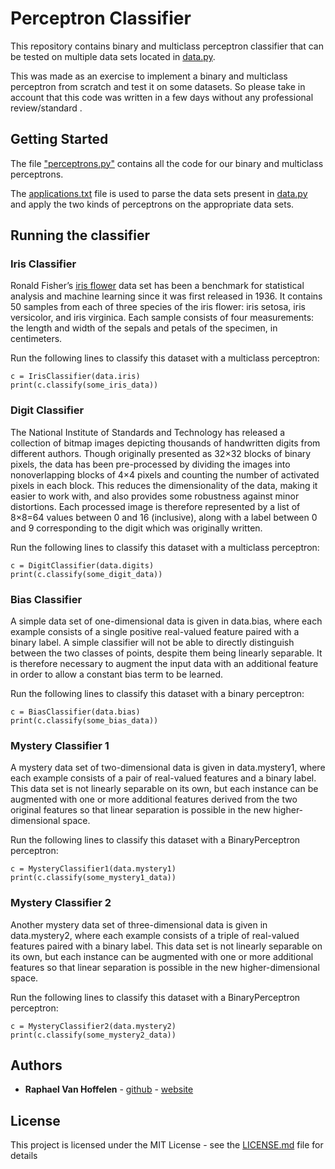 # Perceptron Classifier

This repository contains binary and multiclass perceptron classifier that can be tested on multiple data sets located in [data.py](data.py).

This was made as an exercise to implement a binary and multiclass perceptron from scratch and test it on some datasets. So please take in account that this code was written in a few days without any professional review/standard .

## Getting Started

The file ["perceptrons.py"](perceptrons.py) contains all the code for our binary and multiclass perceptrons.

The [applications.txt](applications.py) file is used to parse the data sets present in [data.py](data.py) and apply the two kinds of perceptrons on the appropriate data sets.

## Running the classifier

### Iris Classifier

Ronald Fisher’s [iris flower](https://en.wikipedia.org/wiki/Iris_flower_data_set) data set has been a benchmark for statistical analysis and machine learning since it was first released in 1936. It contains 50 samples from each of three species of the iris flower: iris setosa, iris versicolor, and iris virginica. Each sample consists of four measurements: the length and width of the sepals and petals of the specimen, in centimeters.

Run the following lines to classify this dataset with a multiclass perceptron:

```[python]
c = IrisClassifier(data.iris)
print(c.classify(some_iris_data))
```

### Digit Classifier

The National Institute of Standards and Technology has released a collection of bitmap images depicting thousands of handwritten digits from different authors. Though originally presented as 32×32 blocks of binary pixels, the data has been pre-processed by dividing the images into nonoverlapping blocks of 4×4 pixels and counting the number of activated pixels in each block. This reduces the dimensionality of the data, making it easier to work with, and also provides some robustness against minor distortions. Each processed image is therefore represented by a list of 8×8=64 values between 0 and 16 (inclusive), along with a label between 0 and 9 corresponding to the digit which was originally written.

Run the following lines to classify this dataset with a multiclass perceptron:

```[python]
c = DigitClassifier(data.digits)
print(c.classify(some_digit_data))
```

### Bias Classifier

A simple data set of one-dimensional data is given in data.bias, where each example consists of a single positive real-valued feature paired with a binary label. A simple classifier will not be able to directly distinguish between the two classes of points, despite them being linearly separable. It is therefore necessary to augment the input data with an additional feature in order to allow a constant bias term to be learned.

Run the following lines to classify this dataset with a  binary perceptron:

```[python]
c = BiasClassifier(data.bias)
print(c.classify(some_bias_data))
```

### Mystery Classifier 1

A mystery data set of two-dimensional data is given in data.mystery1, where each example consists of a pair of real-valued features and a binary label. This data set is not linearly separable on its own, but each instance can be augmented with one or more additional features derived from the two original features so that linear separation is possible in the new higher-dimensional space.

Run the following lines to classify this dataset with a BinaryPerceptron perceptron:

```[python]
c = MysteryClassifier1(data.mystery1)
print(c.classify(some_mystery1_data))
```

### Mystery Classifier 2

Another mystery data set of three-dimensional data is given in data.mystery2, where each example consists of a triple of real-valued features paired with a binary label. This data set is not linearly separable on its own, but each instance can be augmented with one or more additional features so that linear separation is possible in the new higher-dimensional space.

Run the following lines to classify this dataset with a BinaryPerceptron perceptron:

```[python]
c = MysteryClassifier2(data.mystery2)
print(c.classify(some_mystery2_data))
```

## Authors

- **Raphael Van Hoffelen** - [github](https://github.com/dskart) - [website](https://www.raphaelvanhoffelen.com/)

## License

This project is licensed under the MIT License - see the [LICENSE.md](LICENSE.md) file for details
